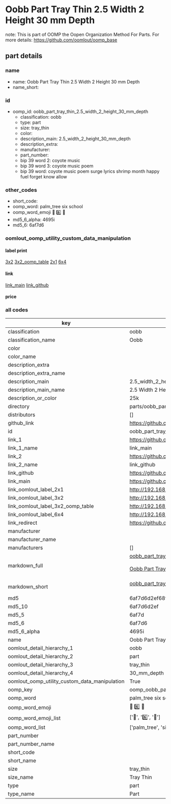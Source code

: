 # Oobb Part Tray Thin 2.5 Width 2 Height 30 mm Depth  

note: This is part of OOMP the Oopen Organization Method For Parts. For more details: https://github.com/oomlout/oomp_base

##  part details
  







### name
* name: Oobb Part Tray Thin 2.5 Width 2 Height 30 mm Depth
* name_short: 
### id
* oomp_id: oobb_part_tray_thin_2.5_width_2_height_30_mm_depth
  * classification: oobb
  * type: part
  * size: tray_thin
  * color: 
  * description_main: 2.5_width_2_height_30_mm_depth
  * description_extra: 
  * manufacturer: 
  * part_number: 
  * bip 39 word 2: coyote music
  * bip 39 word 3: coyote music poem
  * bip 39 word: coyote music poem surge lyrics shrimp month happy fuel forget know allow

### other_codes
* short_code: 
* oomp_word: palm_tree six school
* oomp_word_emoji :palm_tree: :six: :school:
* md5_6_alpha: 4695i
* md5_6: 6af7d6






### oomlout_oomp_utility_custom_data_manipulation
#### label print
[3x2](http://192.168.1.245:1112/?label=oomp%204695i)
[3x2_oomp_table](http://192.168.1.108:1112/?label=oomp%204695i)
[2x1](http://192.168.1.242:1112/?label=oomp%204695i)
[6x4](http://192.168.1.55:1112/?label=oomp%204695i)    

#### link

[link_main](https://github.com/oomlout/oomlout_oomp_version_1_messy/tree/main/parts/oobb_part_tray_thin_2.5_width_2_height_30_mm_depth) [link_github](https://github.com/oomlout/oomlout_oomp_version_1_messy/tree/main/parts/oobb_part_tray_thin_2.5_width_2_height_30_mm_depth)                             

#### price







### all codes 
| key | value |  
| --- | --- |  
| classification | oobb |  
| classification_name | Oobb |  
| color |  |  
| color_name |  |  
| description_extra |  |  
| description_extra_name |  |  
| description_main | 2.5_width_2_height_30_mm_depth |  
| description_main_name | 2.5 Width 2 Height 30 mm Depth |  
| description_or_color | 25k |  
| directory | parts/oobb_part_tray_thin_2.5_width_2_height_30_mm_depth |  
| distributors | [] |  
| github_link | https://github.com/oomlout/oomlout_oomp_part_src/tree/main/parts/oobb_part_tray_thin_2.5_width_2_height_30_mm_depth |  
| id | oobb_part_tray_thin_2.5_width_2_height_30_mm_depth |  
| link_1 | https://github.com/oomlout/oomlout_oomp_version_1_messy/tree/main/parts/oobb_part_tray_thin_2.5_width_2_height_30_mm_depth |  
| link_1_name | link_main |  
| link_2 | https://github.com/oomlout/oomlout_oomp_version_1_messy/tree/main/parts/oobb_part_tray_thin_2.5_width_2_height_30_mm_depth |  
| link_2_name | link_github |  
| link_github | https://github.com/oomlout/oomlout_oomp_version_1_messy/tree/main/parts/oobb_part_tray_thin_2.5_width_2_height_30_mm_depth |  
| link_main | https://github.com/oomlout/oomlout_oomp_version_1_messy/tree/main/parts/oobb_part_tray_thin_2.5_width_2_height_30_mm_depth |  
| link_oomlout_label_2x1 | http://192.168.1.242:1112/?label=oomp%204695i |  
| link_oomlout_label_3x2 | http://192.168.1.245:1112/?label=oomp%204695i |  
| link_oomlout_label_3x2_oomp_table | http://192.168.1.108:1112/?label=oomp%204695i |  
| link_oomlout_label_6x4 | http://192.168.1.55:1112/?label=oomp%204695i |  
| link_redirect | https://github.com/oomlout/oomlout_oomp_version_1_messy/tree/main/parts/oobb_part_tray_thin_2.5_width_2_height_30_mm_depth |  
| manufacturer |  |  
| manufacturer_name |  |  
| manufacturers | [] |  
| markdown_full | [oobb_part_tray_thin_2.5_width_2_height_30_mm_depth](none)<br>[](none)<br>[Oobb Part Tray Thin 2.5 Width 2 Height 30 Mm Depth](none)<br><br> |  
| markdown_short | [oobb_part_tray_thin_2.5_width_2_height_30_mm_depth](none)<br><br> |  
| md5 | 6af7d6d2ef68f1ef1cc2bda54e24798d |  
| md5_10 | 6af7d6d2ef |  
| md5_5 | 6af7d |  
| md5_6 | 6af7d6 |  
| md5_6_alpha | 4695i |  
| name | Oobb Part Tray Thin 2.5 Width 2 Height 30 mm Depth |  
| oomlout_detail_hierarchy_1 | oobb |  
| oomlout_detail_hierarchy_2 | part |  
| oomlout_detail_hierarchy_3 | tray_thin |  
| oomlout_detail_hierarchy_4 | 30_mm_depth |  
| oomlout_oomp_utility_custom_data_manipulation | True |  
| oomp_key | oomp_oobb_part_tray_thin_2.5_width_2_height_30_mm_depth |  
| oomp_word | palm_tree six school |  
| oomp_word_emoji | :palm_tree: :six: :school: |  
| oomp_word_emoji_list | [':palm_tree:', ':six:', ':school:'] |  
| oomp_word_list | ['palm_tree', 'six', 'school'] |  
| part_number |  |  
| part_number_name |  |  
| short_code |  |  
| short_name |  |  
| size | tray_thin |  
| size_name | Tray Thin |  
| type | part |  
| type_name | Part |  

